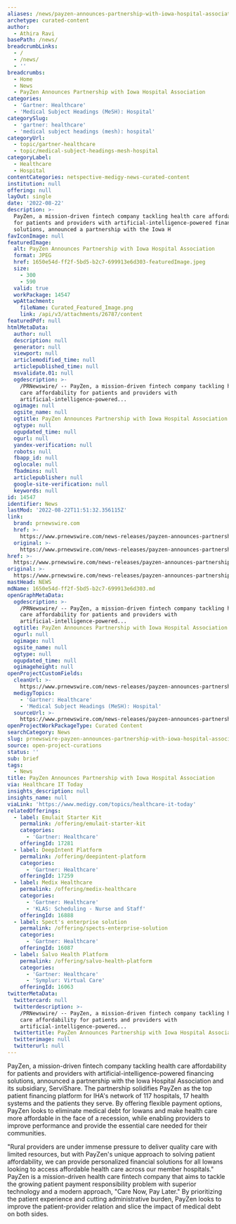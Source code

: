 ```yaml
---
aliases: /news/payzen-announces-partnership-with-iowa-hospital-association
archetype: curated-content
author:
  - Athira Ravi
basePath: /news/
breadcrumbLinks:
  - /
  - /news/
  - ''
breadcrumbs:
  - Home
  - News
  - PayZen Announces Partnership with Iowa Hospital Association
categories:
  - 'Gartner: Healthcare'
  - 'Medical Subject Headings (MeSH): Hospital'
categorySlug:
  - 'gartner: healthcare'
  - 'medical subject headings (mesh): hospital'
categoryUrl:
  - topic/gartner-healthcare
  - topic/medical-subject-headings-mesh-hospital
categoryLabel:
  - Healthcare
  - Hospital
contentCategories: netspective-medigy-news-curated-content
institution: null
offering: null
layOut: single
date: '2022-08-22'
description: >-
  PayZen, a mission-driven fintech company tackling health care affordability
  for patients and providers with artificial-intelligence-powered financing
  solutions, announced a partnership with the Iowa H
favIconImage: null
featuredImage:
  alt: PayZen Announces Partnership with Iowa Hospital Association
  format: JPEG
  href: 1650e54d-ff2f-5bd5-b2c7-699913e6d303-featuredImage.jpeg
  size:
    - 300
    - 590
  valid: true
  workPackage: 14547
  wpAttachment:
    fileName: Curated_Featured_Image.png
    link: /api/v3/attachments/26787/content
featuredPdf: null
htmlMetaData:
  author: null
  description: null
  generator: null
  viewport: null
  articlemodified_time: null
  articlepublished_time: null
  msvalidate.01: null
  ogdescription: >-
    /PRNewswire/ -- PayZen, a mission-driven fintech company tackling health
    care affordability for patients and providers with
    artificial-intelligence-powered...
  ogimage: null
  ogsite_name: null
  ogtitle: PayZen Announces Partnership with Iowa Hospital Association
  ogtype: null
  ogupdated_time: null
  ogurl: null
  yandex-verification: null
  robots: null
  fbapp_id: null
  oglocale: null
  fbadmins: null
  articlepublisher: null
  google-site-verification: null
  keywords: null
id: 14547
identifier: News
lastMod: '2022-08-22T11:51:32.356115Z'
link:
  brand: prnewswire.com
  href: >-
    https://www.prnewswire.com/news-releases/payzen-announces-partnership-with-iowa-hospital-association-301602209.html
  original: >-
    https://www.prnewswire.com/news-releases/payzen-announces-partnership-with-iowa-hospital-association-301602209.html
href: >-
  https://www.prnewswire.com/news-releases/payzen-announces-partnership-with-iowa-hospital-association-301602209.html
original: >-
  https://www.prnewswire.com/news-releases/payzen-announces-partnership-with-iowa-hospital-association-301602209.html
mastHead: NEWS
mdName: 1650e54d-ff2f-5bd5-b2c7-699913e6d303.md
openGraphMetaData:
  ogdescription: >-
    /PRNewswire/ -- PayZen, a mission-driven fintech company tackling health
    care affordability for patients and providers with
    artificial-intelligence-powered...
  ogtitle: PayZen Announces Partnership with Iowa Hospital Association
  ogurl: null
  ogimage: null
  ogsite_name: null
  ogtype: null
  ogupdated_time: null
  ogimageheight: null
openProjectCustomFields:
  cleanUrl: >-
    https://www.prnewswire.com/news-releases/payzen-announces-partnership-with-iowa-hospital-association-301602209.html
  medigyTopics:
    - 'Gartner: Healthcare'
    - 'Medical Subject Headings (MeSH): Hospital'
  sourceUrl: >-
    https://www.prnewswire.com/news-releases/payzen-announces-partnership-with-iowa-hospital-association-301602209.html
openProjectWorkPackageType: Curated Content
searchCategory: News
slug: prnewswire-payzen-announces-partnership-with-iowa-hospital-association
source: open-project-curations
status: ''
sub: brief
tags:
  - News
title: PayZen Announces Partnership with Iowa Hospital Association
via: Healthcare IT Today
insights_description: null
insights_name: null
viaLink: 'https://www.medigy.com/topics/healthcare-it-today'
relatedOfferings:
  - label: Emulait Starter Kit
    permalink: /offering/emulait-starter-kit
    categories:
      - 'Gartner: Healthcare'
    offeringId: 17281
  - label: DeepIntent Platform
    permalink: /offering/deepintent-platform
    categories:
      - 'Gartner: Healthcare'
    offeringId: 17259
  - label: Medix Healthcare
    permalink: /offering/medix-healthcare
    categories:
      - 'Gartner: Healthcare'
      - 'KLAS: Scheduling - Nurse and Staff'
    offeringId: 16888
  - label: Spect's enterprise solution
    permalink: /offering/spects-enterprise-solution
    categories:
      - 'Gartner: Healthcare'
    offeringId: 16087
  - label: Salvo Health Platform
    permalink: /offering/salvo-health-platform
    categories:
      - 'Gartner: Healthcare'
      - 'Symplur: Virtual Care'
    offeringId: 16063
twitterMetaData:
  twittercard: null
  twitterdescription: >-
    /PRNewswire/ -- PayZen, a mission-driven fintech company tackling health
    care affordability for patients and providers with
    artificial-intelligence-powered...
  twittertitle: PayZen Announces Partnership with Iowa Hospital Association
  twitterimage: null
  twitterurl: null
---
```

<p>PayZen, a mission-driven fintech company tackling health care affordability for patients and providers with artificial-intelligence-powered financing solutions, announced a partnership with the Iowa Hospital Association and its subsidiary, ServiShare.
The partnership solidifies PayZen as the top patient financing platform for IHA's network of 117 hospitals, 17 health systems and the patients they serve.
By offering flexible payment options, PayZen looks to eliminate medical debt for Iowans and make health care more affordable in the face of a recession, while enabling providers to improve performance and provide the essential care needed for their communities.
</p><p>"Rural providers are under immense pressure to deliver quality care with limited resources, but with PayZen's unique approach to solving patient affordability, we can provide personalized financial solutions for all Iowans looking to access affordable health care across our member hospitals."
PayZen is a mission-driven health care fintech company that aims to tackle the growing patient payment responsibility problem with superior technology and a modern approach, "Care Now, Pay Later." By prioritizing the patient experience and cutting administrative burden, PayZen looks to improve the patient-provider relation and slice the impact of medical debt on both sides.</p>